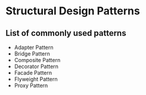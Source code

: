 # Structural Design Patterns

## List of commonly used patterns

* Adapter Pattern
* Bridge Pattern
* Composite Pattern
* Decorator Pattern
* Facade Pattern
* Flyweight Pattern
* Proxy Pattern
